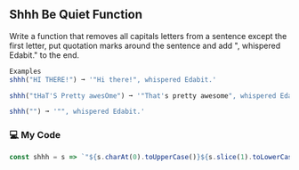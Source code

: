 ## Shhh Be Quiet Function

Write a function that removes all capitals letters from a sentence except the first letter, put quotation marks around the sentence and add ", whispered Edabit." to the end.
```js
Examples
shhh("HI THERE!") ➞ '"Hi there!", whispered Edabit.'

shhh("tHaT'S Pretty awesOme") ➞ '"That's pretty awesome", whispered Edabit.'

shhh("") ➞ '"", whispered Edabit.'
```
### :computer: My Code
```js
const shhh = s => `"${s.charAt(0).toUpperCase()}${s.slice(1).toLowerCase()}", whispered Edabit.`;
```

